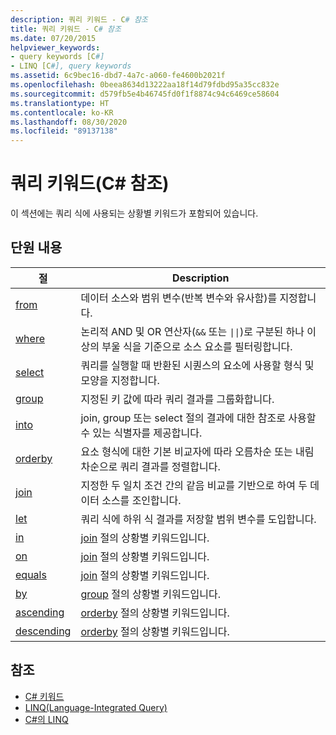 ```yaml
---
description: 쿼리 키워드 - C# 참조
title: 쿼리 키워드 - C# 참조
ms.date: 07/20/2015
helpviewer_keywords:
- query keywords [C#]
- LINQ [C#], query keywords
ms.assetid: 6c9bec16-dbd7-4a7c-a060-fe4600b2021f
ms.openlocfilehash: 0beea8634d13222aa18f14d79fdbd95a35cc832e
ms.sourcegitcommit: d579fb5e4b46745fd0f1f8874c94c6469ce58604
ms.translationtype: HT
ms.contentlocale: ko-KR
ms.lasthandoff: 08/30/2020
ms.locfileid: "89137138"
---
```

# <a name="query-keywords-c-reference"></a>쿼리 키워드(C# 참조)

이 섹션에는 쿼리 식에 사용되는 상황별 키워드가 포함되어 있습니다.

## <a name="in-this-section"></a>단원 내용

|절|Description|
|------------|-----------------|
|[from](from-clause.md)|데이터 소스와 범위 변수(반복 변수와 유사함)를 지정합니다.|
|[where](where-clause.md)|논리적 AND 및 OR 연산자(`&&` 또는 <code>&#124;&#124;</code>)로 구분된 하나 이상의 부울 식을 기준으로 소스 요소를 필터링합니다.|
|[select](select-clause.md)|쿼리를 실행할 때 반환된 시퀀스의 요소에 사용할 형식 및 모양을 지정합니다.|
|[group](group-clause.md)|지정된 키 값에 따라 쿼리 결과를 그룹화합니다.|
|[into](into.md)|join, group 또는 select 절의 결과에 대한 참조로 사용할 수 있는 식별자를 제공합니다.|
|[orderby](orderby-clause.md)|요소 형식에 대한 기본 비교자에 따라 오름차순 또는 내림차순으로 쿼리 결과를 정렬합니다.|
|[join](join-clause.md)|지정한 두 일치 조건 간의 같음 비교를 기반으로 하여 두 데이터 소스를 조인합니다.|
|[let](let-clause.md)|쿼리 식에 하위 식 결과를 저장할 범위 변수를 도입합니다.|
|[in](in.md)|[join](join-clause.md) 절의 상황별 키워드입니다.|
|[on](on.md)|[join](join-clause.md) 절의 상황별 키워드입니다.|
|[equals](equals.md)|[join](join-clause.md) 절의 상황별 키워드입니다.|
|[by](by.md)|[group](group-clause.md) 절의 상황별 키워드입니다.|
|[ascending](ascending.md)|[orderby](orderby-clause.md) 절의 상황별 키워드입니다.|
|[descending](descending.md)|[orderby](orderby-clause.md) 절의 상황별 키워드입니다.|

## <a name="see-also"></a>참조

- [C# 키워드](index.md)
- [LINQ(Language-Integrated Query)](../../programming-guide/concepts/linq/index.md)
- [C#의 LINQ](../../linq/index.md)
